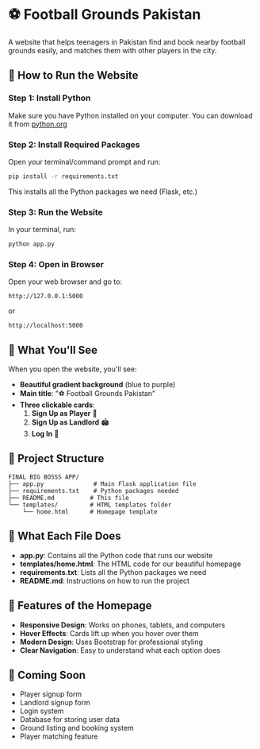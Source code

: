 # ⚽ Football Grounds Pakistan

A website that helps teenagers in Pakistan find and book nearby football grounds easily, and matches them with other players in the city.

## 🚀 How to Run the Website

### Step 1: Install Python
Make sure you have Python installed on your computer. You can download it from [python.org](https://python.org)

### Step 2: Install Required Packages
Open your terminal/command prompt and run:
```bash
pip install -r requirements.txt
```
This installs all the Python packages we need (Flask, etc.)

### Step 3: Run the Website
In your terminal, run:
```bash
python app.py
```

### Step 4: Open in Browser
Open your web browser and go to:
```
http://127.0.0.1:5000
```
or
```
http://localhost:5000
```

## 🎯 What You'll See

When you open the website, you'll see:
- **Beautiful gradient background** (blue to purple)
- **Main title**: "⚽ Football Grounds Pakistan"
- **Three clickable cards**:
  1. **Sign Up as Player** 👤
  2. **Sign Up as Landlord** 🏟️  
  3. **Log In** 🔑

## 📁 Project Structure

```
FINAL BIG BOSSS APP/
├── app.py              # Main Flask application file
├── requirements.txt    # Python packages needed
├── README.md          # This file
└── templates/         # HTML templates folder
    └── home.html      # Homepage template
```

## 🔧 What Each File Does

- **app.py**: Contains all the Python code that runs our website
- **templates/home.html**: The HTML code for our beautiful homepage
- **requirements.txt**: Lists all the Python packages we need
- **README.md**: Instructions on how to run the project

## 🎨 Features of the Homepage

- **Responsive Design**: Works on phones, tablets, and computers
- **Hover Effects**: Cards lift up when you hover over them
- **Modern Design**: Uses Bootstrap for professional styling
- **Clear Navigation**: Easy to understand what each option does

## 🚧 Coming Soon

- Player signup form
- Landlord signup form  
- Login system
- Database for storing user data
- Ground listing and booking system
- Player matching feature 